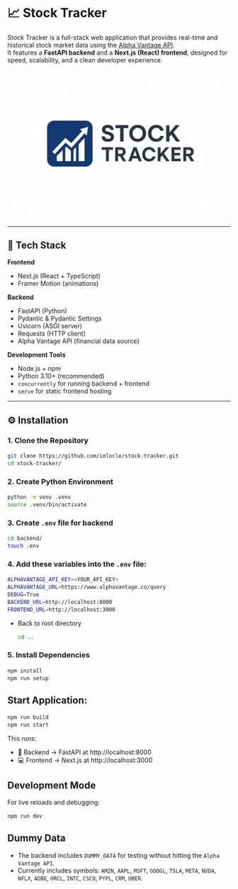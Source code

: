 # 📈 Stock Tracker

Stock Tracker is a full-stack web application that provides real-time and historical stock market data using the [Alpha Vantage API](https://www.alphavantage.co/).  
It features a **FastAPI backend** and a **Next.js (React) frontend**, designed for speed, scalability, and a clean developer experience.

![Stock Tracker Logo](frontend/public/logos/stock-tracker-logo.png)

---

## 🚀 Tech Stack

**Frontend**

- Next.js (React + TypeScript)
- Framer Motion (animations)

**Backend**

- FastAPI (Python)
- Pydantic & Pydantic Settings
- Uvicorn (ASGI server)
- Requests (HTTP client)
- Alpha Vantage API (financial data source)

**Development Tools**

- Node.js + npm
- Python 3.10+ (recommended)
- `concurrently` for running backend + frontend
- `serve` for static frontend hosting

---

## ⚙️ Installation

### 1. Clone the Repository

```bash
git clone https://github.com/imlocle/stock-tracker.git
cd stock-tracker/
```

### 2. Create Python Environment

```bash
python -m venv .venv
source .venv/bin/activate
```

### 3. Create `.env` file for backend

```bash
cd backend/
touch .env
```

### 4. Add these variables into the `.env` file:

```bash
ALPHAVANTAGE_API_KEY=<YOUR_API_KEY>
ALPHAVANTAGE_URL=https://www.alphavantage.co/query
DEBUG=True
BACKEND_URL=http://localhost:8000
FRONTEND_URL=http://localhost:3000
```

- Back to root directory

  ```bash
  cd ..
  ```

### 5. Install Dependencies

```bash
npm install
npm run setup
```

## Start Application:

```bash
npm run build
npm run start
```

This runs:

- 🧠 Backend → FastAPI at http://localhost:8000
- 💻 Frontend → Next.js at http://localhost:3000

## Development Mode

For live reloads and debugging:

```bash
npm run dev
```

## Dummy Data

- The backend includes `DUMMY_DATA` for testing without hitting the `Alpha Vantage API`.
- Currently includes symbols: `AMZN`, `AAPL`, `MSFT`, `GOOGL`, `TSLA`, `META`, `NVDA`, `NFLX`, `ADBE`, `ORCL`, `INTC`, `CSCO`, `PYPL`, `CRM`, `UBER`.
